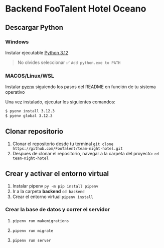 # Backend FooTalent Hotel Oceano

## Descargar Python

### Windows

Instalar ejecutable [Python 3.12](https://www.python.org/downloads/)

> No olvides seleccionar ✅ `Add python.exe to PATH`

### MACOS/Linux/WSL

Instalar [pyenv](https://github.com/pyenv/pyenv) siguiendo los pasos del README en función de tu sistema operativo

Una vez instalado, ejecutar los siguientes comandos:

```sh
$ pyenv install 3.12.3
$ pyenv global 3.12.3
```

## Clonar repositorio

1. Clonar el repositorio desde tu terminal
   `git clone https://github.com/FooTalent/team-night-hotel.git`
2. Despues de clonar el repositorio, navegar a la carpeta del proyecto:
   `cd team-night-hotel`

## Crear y activar el entorno virtual

1. Instalar pipenv
   `py -m pip install pipenv`
2. Ir a la carpeta **backend**
   `cd backend`
3. Crear el entorno virtual
   `pipenv install`

### Crear la base de datos y correr el servidor

1. `pipenv run makemigrations`

2. `pipenv run migrate`

3. `pipenv run server`